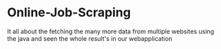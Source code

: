 # Online-Job-Scraping
It all about the fetching the many more data from multiple websites using the java and seen the whole result's in our webapplication
